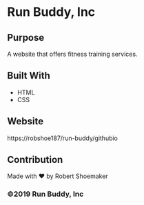 # Run Buddy, Inc

## Purpose
A website that offers fitness training services. 

## Built With
* HTML
* CSS

## Website
https://robshoe187/run-buddy/githubio

## Contribution
Made with ❤️ by Robert Shoemaker

### ©️2019 Run Buddy, Inc
